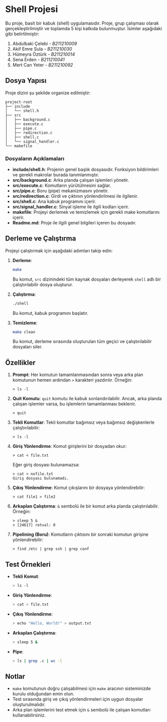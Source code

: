 # Shell Projesi

Bu proje, basit bir kabuk (shell) uygulamasıdır. Proje, grup çalışması olarak gerçekleştirilmiştir ve toplamda 5 kişi katkıda bulunmuştur. İsimler aşağıdaki gibi belirtilmiştir:

1. Abdulbaki Çelebi - _*B211210009*_
2. Akif Emre Sula - _*B211210030*_
3. Hümeyra Öztürk - _*B211210014*_
4. Sena Erden - _*B211210041*_
5. Mert Can Yeter - _*B211210092*_

## Dosya Yapısı

Proje dizini şu şekilde organize edilmiştir:

```
project-root
├── include
│   └── shell.h
├── src
│   ├── background.c
│   ├── execute.c
│   ├── pipe.c
│   ├── redirection.c
│   ├── shell.c
│   └── signal_handler.c
└── makefile
```

### Dosyaların Açıklamaları

- **include/shell.h**: Projenin genel başlık dosyasıdır. Fonksiyon bildirimleri ve gerekli makrolar burada tanımlanmıştır.
- **src/background.c**: Arka planda çalışan işlemleri yönetir.
- **src/execute.c**: Komutların yürütülmesini sağlar.
- **src/pipe.c**: Boru (pipe) mekanizmasını yönetir.
- **src/redirection.c**: Girdi ve çıktının yönlendirilmesi ile ilgilenir.
- **src/shell.c**: Ana kabuk programını içerir.
- **src/signal_handler.c**: Sinyal işleme ile ilgili kodları içerir.
- **makefile**: Projeyi derlemek ve temizlemek için gerekli make komutlarını içerir.
- **Readme.md**: Proje ile ilgili genel bilgileri içeren bu dosyadır.

## Derleme ve Çalıştırma

Projeyi çalıştırmak için aşağıdaki adımları takip edin:

1. **Derleme**:
   ```bash
   make
   ```
   Bu komut, `src` dizinindeki tüm kaynak dosyaları derleyerek `shell` adlı bir çalıştırılabilir dosya oluşturur.

2. **Çalıştırma**:
   ```bash
   ./shell
   ```
   Bu komut, kabuk programını başlatır.

3. **Temizleme**:
   ```bash
   make clean
   ```
   Bu komut, derleme sırasında oluşturulan tüm geçici ve çalıştırılabilir dosyaları siler.

## Özellikler

1. **Prompt**:
   Her komutun tamamlanmasından sonra veya arka plan komutunun hemen ardından `>` karakteri yazdırılır. Örneğin:
   ```
   > ls -l
   ```

2. **Quit Komutu**:
   `quit` komutu ile kabuk sonlandırılabilir. Ancak, arka planda çalışan işlemler varsa, bu işlemlerin tamamlanması beklenir.
   ```
   > quit
   ```

3. **Tekli Komutlar**:
   Tekli komutlar bağımsız veya bağımsız değişkenlerle çalıştırılabilir:
   ```
   > ls -l
   ```

4. **Giriş Yönlendirme**:
   Komut girişlerini bir dosyadan okur:
   ```
   > cat < file.txt
   ```
   Eğer giriş dosyası bulunamazsa:
   ```
   > cat < nofile.txt
   Giriş dosyası bulunamadı.
   ```

5. **Çıkış Yönlendirme**:
   Komut çıkışlarını bir dosyaya yönlendirebilir:
   ```
   > cat file1 > file2
   ```

6. **Arkaplan Çalıştırma**:
   `&` sembolü ile bir komut arka planda çalıştırılabilir. Örneğin:
   ```
   > sleep 5 &
   > [24617] retval: 0
   ```

7. **Pipelining (Boru)**:
   Komutların çıktısını bir sonraki komutun girişine yönlendirebilir:
   ```
   > find /etc | grep ssh | grep conf
   ```

## Test Örnekleri

- **Tekli Komut**:
  ```bash
  > ls -l
  ```
- **Giriş Yönlendirme**:
  ```bash
  > cat < file.txt
  ```
- **Çıkış Yönlendirme**:
  ```bash
  > echo "Hello, World!" > output.txt
  ```
- **Arkaplan Çalıştırma**:
  ```bash
  > sleep 5 &
  ```
- **Pipe**:
  ```bash
  > ls | grep .c | wc -l
  ```


## Notlar

- `make` komutunun doğru çalışabilmesi için `make` aracının sisteminizde kurulu olduğundan emin olun.
- Test sırasında giriş ve çıkış yönlendirmeleri için uygun dosyalar oluşturulmalıdır.
- Arka plan işlemlerini test etmek için `&` sembolü ile çalışan komutları kullanabilirsiniz.


